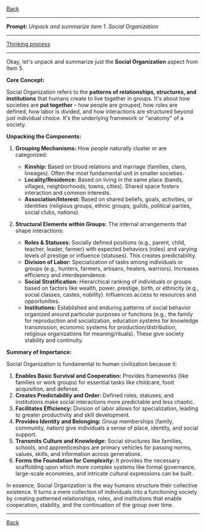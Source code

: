 [Back](../README.md)

---

**Prompt:** *Unpack and summarize item 1. Social Organization*

---

[Thinking process](thoughts.md)

---

Okay, let's unpack and summarize just the **Social Organization** aspect from Item 5.

**Core Concept:**

Social Organization refers to the **patterns of relationships, structures, and institutions** that humans create to live together in groups. It's about how societies are **put together** – how people are grouped, how roles are defined, how labor is divided, and how interactions are structured beyond just individual choice. It's the underlying framework or "anatomy" of a society.

**Unpacking the Components:**

1.  **Grouping Mechanisms:** How people naturally cluster or are categorized:
    *   **Kinship:** Based on blood relations and marriage (families, clans, lineages). Often the most fundamental unit in smaller societies.
    *   **Locality/Residence:** Based on living in the same place (bands, villages, neighborhoods, towns, cities). Shared space fosters interaction and common interests.
    *   **Association/Interest:** Based on shared beliefs, goals, activities, or identities (religious groups, ethnic groups, guilds, political parties, social clubs, nations).

2.  **Structural Elements within Groups:** The internal arrangements that shape interactions:
    *   **Roles & Statuses:** Socially defined positions (e.g., parent, child, teacher, leader, farmer) with expected behaviors (roles) and varying levels of prestige or influence (statuses). This creates predictability.
    *   **Division of Labor:** Specialization of tasks among individuals or groups (e.g., hunters, farmers, artisans, healers, warriors). Increases efficiency and interdependence.
    *   **Social Stratification:** Hierarchical ranking of individuals or groups based on factors like wealth, power, prestige, birth, or ethnicity (e.g., social classes, castes, nobility). Influences access to resources and opportunities.
    *   **Institutions:** Established and enduring patterns of social behavior organized around particular purposes or functions (e.g., the family for reproduction and socialization, education systems for knowledge transmission, economic systems for production/distribution, religious organizations for meaning/rituals). These give society stability and continuity.

**Summary of Importance:**

Social Organization is fundamental to human civilization because it:

1.  **Enables Basic Survival and Cooperation:** Provides frameworks (like families or work groups) for essential tasks like childcare, food acquisition, and defense.
2.  **Creates Predictability and Order:** Defined roles, statuses, and institutions make social interactions more predictable and less chaotic.
3.  **Facilitates Efficiency:** Division of labor allows for specialization, leading to greater productivity and skill development.
4.  **Provides Identity and Belonging:** Group memberships (family, community, nation) give individuals a sense of place, identity, and social support.
5.  **Transmits Culture and Knowledge:** Social structures like families, schools, and apprenticeships are primary vehicles for passing norms, values, skills, and information across generations.
6.  **Forms the Foundation for Complexity:** It provides the necessary scaffolding upon which more complex systems like formal governance, large-scale economies, and intricate cultural expressions can be built.

In essence, Social Organization is the way humans structure their collective existence. It turns a mere collection of individuals into a functioning society by creating patterned relationships, roles, and institutions that enable cooperation, stability, and the continuation of the group over time.

---

[Back](../README.md)
